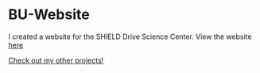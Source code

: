 # BU-Website
I created a website for the SHIELD Drive Science Center.
View the website <a target="_blank" rel="noopener noreferrer" href="http://sites.bu.edu/shield-drive/">here</a>

<a target="_blank" rel="noopener noreferrer" href="https://jeremylau01.github.io/welcome/">Check out my other projects!</a>
